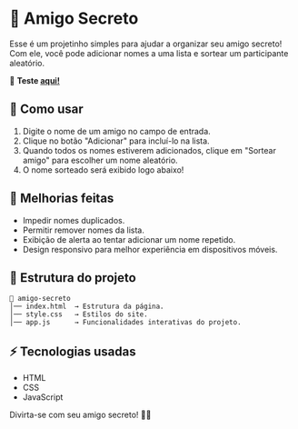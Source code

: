 # 🎉 Amigo Secreto

Esse é um projetinho simples para ajudar a organizar seu amigo secreto! Com ele, você pode adicionar nomes a uma lista e sortear um participante aleatório.

🔗 **Teste [aqui!](https://luizvitor.com.br/amigo-secreto)**

## 🚀 Como usar

1. Digite o nome de um amigo no campo de entrada.
2. Clique no botão "Adicionar" para incluí-lo na lista.
3. Quando todos os nomes estiverem adicionados, clique em "Sortear amigo" para escolher um nome aleatório.
4. O nome sorteado será exibido logo abaixo!

## 🎈 Melhorias feitas

- Impedir nomes duplicados.
- Permitir remover nomes da lista.
- Exibição de alerta ao tentar adicionar um nome repetido.
- Design responsivo para melhor experiência em dispositivos móveis.

## 📂 Estrutura do projeto
```plaintext
📁 amigo-secreto
│── index.html  → Estrutura da página.
│── style.css   → Estilos do site.
│── app.js      → Funcionalidades interativas do projeto.
```

## ⚡ Tecnologias usadas

- HTML
- CSS
- JavaScript

Divirta-se com seu amigo secreto! 🎁😃

